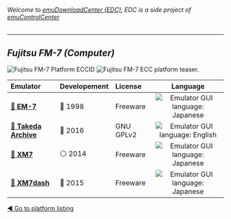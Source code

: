 ###### Welcome to [emuDownloadCenter (EDC)](https://github.com/PhoenixInteractiveNL/emuDownloadCenter/wiki/), EDC is a side project of [emuControlCenter](https://github.com/PhoenixInteractiveNL/emuControlCenter/wiki/)
***
## _Fujitsu FM-7 (Computer)_
![](https://raw.githubusercontent.com/wiki/PhoenixInteractiveNL/emuDownloadCenter/images_platform/ecc_fm7_cell.png "Fujitsu FM-7 Platform ECCID")
![](https://raw.githubusercontent.com/wiki/PhoenixInteractiveNL/emuDownloadCenter/images_platform/ecc_fm7_teaser.png "Fujitsu FM-7 ECC platform teaser.")

| Emulator | Developement | License | Language |
|:---------|:-------------|:--------|:--------:|
| [:file_folder: **EM-7**](https://github.com/PhoenixInteractiveNL/emuDownloadCenter/wiki/Emulator-em7#menu) | :red_circle: 1998 | Freeware | ![](https://raw.githubusercontent.com/wiki/PhoenixInteractiveNL/emuDownloadCenter/images_flags/icon_flag_JP_24.png "Emulator GUI language: Japanese") |
| [:file_folder: **Takeda Archive**](https://github.com/PhoenixInteractiveNL/emuDownloadCenter/wiki/Emulator-takeda#menu) | :large_blue_circle: 2016 | GNU GPLv2 | ![](https://raw.githubusercontent.com/wiki/PhoenixInteractiveNL/emuDownloadCenter/images_flags/icon_flag_EN_24.png "Emulator GUI language: English") |
| [:file_folder: **XM7**](https://github.com/PhoenixInteractiveNL/emuDownloadCenter/wiki/Emulator-xm7#menu) | :white_circle: 2014 | Freeware | ![](https://raw.githubusercontent.com/wiki/PhoenixInteractiveNL/emuDownloadCenter/images_flags/icon_flag_JP_24.png "Emulator GUI language: Japanese") |
| [:file_folder: **XM7dash**](https://github.com/PhoenixInteractiveNL/emuDownloadCenter/wiki/Emulator-xm7dash#menu) | :large_blue_circle: 2015 | Freeware | ![](https://raw.githubusercontent.com/wiki/PhoenixInteractiveNL/emuDownloadCenter/images_flags/icon_flag_JP_24.png "Emulator GUI language: Japanese") |

[:arrow_backward: Go to platform listing](https://github.com/PhoenixInteractiveNL/emuDownloadCenter/wiki/EDC-Platform-List)
